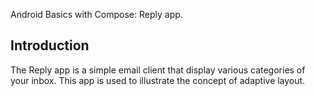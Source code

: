 Android Basics with Compose: Reply app.

Introduction
------------
The Reply app is a simple email client that display various categories of your
inbox. This app is used to illustrate the concept of adaptive layout.
